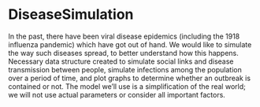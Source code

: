 # DiseaseSimulation

In the past, there have been viral disease epidemics (including the 1918 influenza pandemic) which have got out of
hand. We would like to simulate the way such diseases spread, to better understand how this happens.
Necessary data structure created to simulate social links and disease transmission
between people, simulate infections among the population over a period of time, and plot graphs to determine
whether an outbreak is contained or not.
The model we’ll use is a simplification of the real world; we will not use actual parameters or consider all important
factors. 
